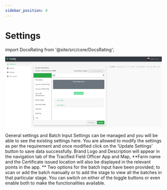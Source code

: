 ```yaml
---
sidebar_position: 4
---
```


# Settings
import DocsRating from '@site/src/core/DocsRating';

![MarineGEO circle logo](../../static/img/config18.png "MarineGEO logo")

General settings and Batch Input Settings can be managed and you will be able to see the existing settings here. You are allowed to modify the settings as per the requirement and once modified click on the ‘Update Settings’ button to save data successfully.
Brand Logo and Description will appear in the navigation tab of the Tracified Field Officer App and Map, **Farm name and the Certificate issued location will also be displayed in the relevant points in the app. ** 
Two options for the batch input have been provided; to scan or add the batch manually or to add the stage to view all the batches in that particular stage. You can switch on either of the toggle buttons or even enable both to make the functionalities available. 

<DocsRating pageName="certificates"/>